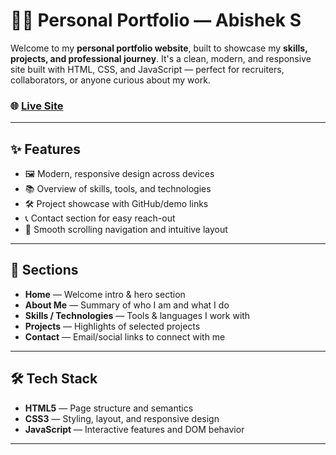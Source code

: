 # 🧑‍💻 Personal Portfolio — Abishek S

Welcome to my **personal portfolio website**, built to showcase my **skills, projects, and professional journey**. It's a clean, modern, and responsive site built with HTML, CSS, and JavaScript — perfect for recruiters, collaborators, or anyone curious about my work.

### 🌐 [Live Site](https://abisheks2004.github.io/Portfolio/)

---

## ✨ Features

- 🖼️ Modern, responsive design across devices
- 📚 Overview of skills, tools, and technologies
- 🛠️ Project showcase with GitHub/demo links
- 📞 Contact section for easy reach-out
- 🧭 Smooth scrolling navigation and intuitive layout

---

## 📂 Sections

- **Home** — Welcome intro & hero section
- **About Me** — Summary of who I am and what I do
- **Skills / Technologies** — Tools & languages I work with
- **Projects** — Highlights of selected projects
- **Contact** — Email/social links to connect with me

---

## 🛠️ Tech Stack

- **HTML5** — Page structure and semantics
- **CSS3** — Styling, layout, and responsive design
- **JavaScript** — Interactive features and DOM behavior
---

